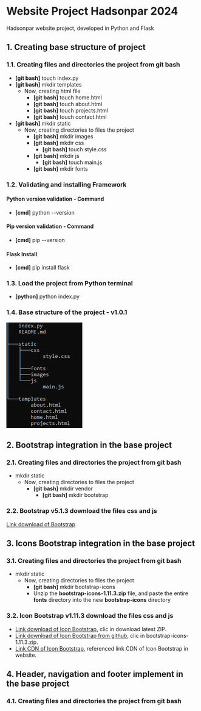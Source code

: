 # Website Project Hadsonpar 2024
Hadsonpar website project, developed in Python and Flask
## 1. Creating base structure of project
### 1.1. Creating files and directories the project from git bash
- **[git bash]** touch index.py    
- **[git bash]** mkdir templates
    - Now, creating html file
        - **[git bash]** touch home.html
        - **[git bash]** touch about.html
        - **[git bash]** touch projects.html
        - **[git bash]** touch contact.html
- **[git bash]** mkdir static
    - Now, creating directories to files the project
        - **[git bash]** mkdir images
        - **[git bash]** mkdir css
            - **[git bash]** touch style.css
        - **[git bash]** mkdir js
            - **[git bash]** touch main.js
        - **[git bash]** mkdir fonts
### 1.2. Validating and installing Framework
#### Python version validation - Command
- **[cmd]** python --version
#### Pip version validation - Command
- **[cmd]** pip --version
#### Flask Install
- **[cmd]** pip install flask
### 1.3. Load the project from Python terminal
- **[python]** python index.py
### 1.4. Base structure of the project - v1.0.1
![Base structure of the project - v1.0.1](doc/images/v101base-structure-of-the-project.png)
## 2. Bootstrap integration in the base project
### 2.1. Creating files and directories the project from git bash
- mkdir static
    - Now, creating directories to files the project
        - **[git bash]** mkdir vendor
            - **[git bash]** mkdir bootstrap
### 2.2. Bootstrap v5.1.3 download the files css and js
[Link download of Bootstrap](https://getbootstrap.com/docs/5.1/getting-started/download/)
## 3. Icons Bootstrap integration in the base project
### 3.1. Creating files and directories the project from git bash
- mkdir static
    - Now, creating directories to files the project        
        - **[git bash]** mkdir bootstrap-icons
        - Unzip the **bootstrap-icons-1.11.3.zip** file, and paste the entire **fonts** directory into the new **bootstrap-icons** directory
### 3.2. Icon Bootstrap v1.11.3 download the files css and js
- [Link download of Icon Bootstrap](https://icons.getbootstrap.com/), clic in download latest ZIP.
- [Link download of Icon Bootstrap from github](https://github.com/twbs/icons/releases/tag/v1.11.3), clic in bootstrap-icons-1.11.3.zip.
- [Link CDN of Icon Bootstrap](https://cdnjs.com/libraries/bootstrap-icons), referenced link CDN of Icon Bootstrap in website.
## 4. Header, navigation and footer implement in the base project
### 4.1. Creating files and directories the project from git bash